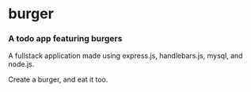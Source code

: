 # burger

 ### A todo app featuring burgers
 
 A fullstack application made using express.js, handlebars.js, mysql, and node.js.
 
 Create a burger, and eat it too.
